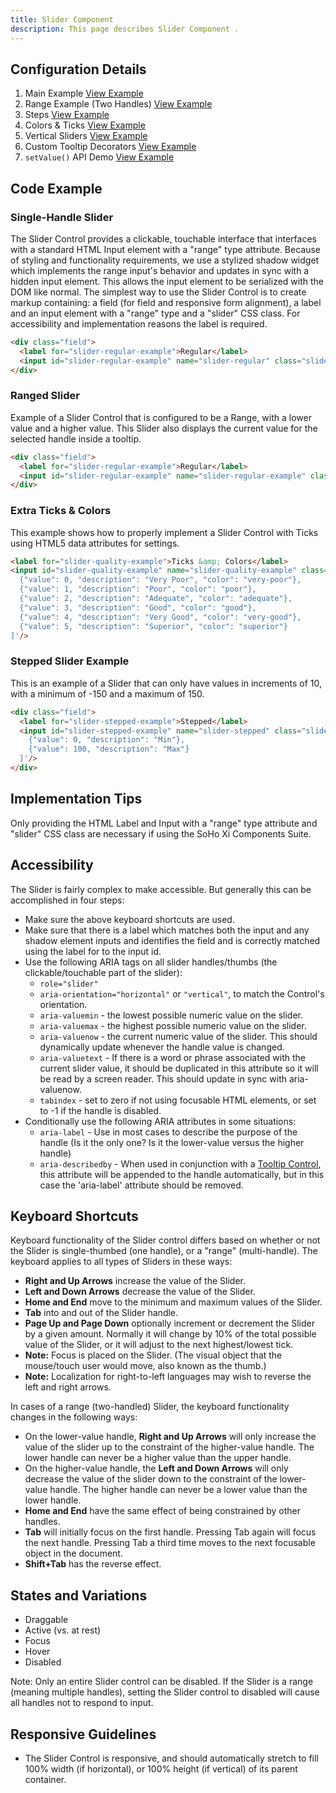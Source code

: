```yaml
---
title: Slider Component 
description: This page describes Slider Component .
---
```


## Configuration Details

1. Main Example [View Example](../components/slider/example-index)
2. Range Example (Two Handles) [View Example](../components/slider/example-range)
3. Steps [View Example](../components/slider/example-stepping)
4. Colors &amp; Ticks [View Example](../components/slider/example-colors-and-ticks)
5. Vertical Sliders [View Example](../components/slider/example-vertical)
6. Custom Tooltip Decorators [View Example](../components/slider/example-custom-tooltips)
7. `setValue()` API Demo [View Example](../components/slider/example-set-value-api)

## Code Example

### Single-Handle Slider

The Slider Control provides a clickable, touchable interface that interfaces with a standard HTML Input element with a "range" type attribute. Because of styling and functionality requirements, we use a stylized shadow widget which implements the range input's behavior and updates in sync with a hidden input element. This allows the input element to be serialized with the DOM like normal. The simplest way to use the Slider Control is to create markup containing: a field (for field and responsive form alignment), a label and an input element with a "range" type and a "slider" CSS class. For accessibility and implementation reasons the label is required.

```html
<div class="field">
  <label for="slider-regular-example">Regular</label>
  <input id="slider-regular-example" name="slider-regular" class="slider" type="range"/>
</div>
```

### Ranged Slider

Example of a Slider Control that is configured to be a Range, with a lower value and a higher value. This Slider also displays the current value for the selected handle inside a tooltip.

```html
<div class="field">
  <label for="slider-regular-example">Regular</label>
  <input id="slider-regular-example" name="slider-regular-example" class="slider" type="range" data-tooltip-content='[""]' data-tooltip-persist="true" />
</div>
```

### Extra Ticks & Colors

This example shows how to properly implement a Slider Control with Ticks using HTML5 data attributes for settings.

```html
<label for="slider-quality-example">Ticks &amp; Colors</label>
<input id="slider-quality-example" name="slider-quality-example" class="slider" type="range" min="0" max="5" value="2" step="1" data-ticks='[
  {"value": 0, "description": "Very Poor", "color": "very-poor"},
  {"value": 1, "description": "Poor", "color": "poor"},
  {"value": 2, "description": "Adequate", "color": "adequate"},
  {"value": 3, "description": "Good", "color": "good"},
  {"value": 4, "description": "Very Good", "color": "very-good"},
  {"value": 5, "description": "Superior", "color": "superior"}
]'/>
```

### Stepped Slider Example

This is an example of a Slider that can only have values in increments of 10, with a minimum of -150 and a maximum of 150.

```html
<div class="field">
  <label for="slider-stepped-example">Stepped</label>
  <input id="slider-stepped-example" name="slider-stepped" class="slider" type="range" step="5" data-ticks='[
    {"value": 0, "description": "Min"},
    {"value": 100, "description": "Max"}
  ]'/>
</div>
```

## Implementation Tips

Only providing the HTML Label and Input with a "range" type attribute and "slider" CSS class are necessary if using the SoHo Xi Components Suite.

## Accessibility

The Slider is fairly complex to make accessible. But generally this can be accomplished in four steps:

- Make sure the above keyboard shortcuts are used.
- Make sure that there is a label which matches both the input and any shadow element inputs and identifies the field and is correctly matched using the label for to the input id.
- Use the following ARIA tags on all slider handles/thumbs (the clickable/touchable part of the slider):
  - `role="slider"`
  - `aria-orientation="horizontal"` or `"vertical"`, to match the Control's orientation.
  - `aria-valuemin` - the lowest possible numeric value on the slider.
  - `aria-valuemax` - the highest possible numeric value on the slider.
  - `aria-valuenow` - the current numeric value of the slider. This should dynamically update whenever the handle value is changed.
  - `aria-valuetext` - If there is a word or phrase associated with the current slider value, it should be duplicated in this attribute so it will be read by a screen reader. This should update in sync with aria-valuenow.
  - `tabindex` - set to zero if not using focusable HTML elements, or set to -1 if the handle is disabled.
- Conditionally use the following ARIA attributes in some situations:
  - `aria-label` - Use in most cases to describe the purpose of the handle (Is it the only one? Is it the lower-value versus the higher handle)
  - `aria-describedby` - When used in conjunction with a [Tooltip Control](https://soho.infor.com/index.php?p=component/tooltip), this attribute will be appended to the handle automatically, but in this case the 'aria-label' attribute should be removed.

## Keyboard Shortcuts

Keyboard functionality of the Slider control differs based on whether or not the Slider is single-thumbed (one handle), or a "range" (multi-handle). The keyboard applies to all types of Sliders in these ways:

- **Right and Up Arrows** increase the value of the Slider.
- **Left and Down Arrows** decrease the value of the Slider.
- **Home and End** move to the minimum and maximum values of the Slider.
- **Tab** into and out of the Slider handle.
- **Page Up and Page Down** optionally increment or decrement the Slider by a given amount. Normally it will change by 10% of the total possible value of the Slider, or it will adjust to the next highest/lowest tick.
- **Note:** Focus is placed on the Slider. (The visual object that the mouse/touch user would move, also known as the thumb.)
- **Note:** Localization for right-to-left languages may wish to reverse the left and right arrows.

In cases of a range (two-handled) Slider, the keyboard functionality changes in the following ways:

- On the lower-value handle, **Right and Up Arrows** will only increase the value of the slider up to the constraint of the higher-value handle. The lower handle can never be a higher value than the upper handle.
- On the higher-value handle, the **Left and Down Arrows** will only decrease the value of the slider down to the constraint of the lower-value handle. The higher handle can never be a lower value than the lower handle.
- **Home and End** have the same effect of being constrained by other handles.
- **Tab** will initially focus on the first handle. Pressing Tab again will focus the next handle. Pressing Tab a third time moves to the next focusable object in the document.
- **Shift+Tab** has the reverse effect.

## States and Variations

- Draggable
- Active (vs. at rest)
- Focus
- Hover
- Disabled

Note: Only an entire Slider control can be disabled. If the Slider is a range (meaning multiple handles), setting the Slider control to disabled will cause all handles not to respond to input.

## Responsive Guidelines

- The Slider Control is responsive, and should automatically stretch to fill 100% width (if horizontal), or 100% height (if vertical) of its parent container.

